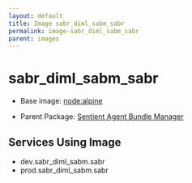 ```yaml
---
layout: default
title: Image sabr_diml_sabm_sabr
permalink: image-sabr_diml_sabm_sabr
parent: images
---
```

# sabr_diml_sabm_sabr

* Base image:  [node:alpine](image-node:alpine)

* Parent Package: [Sentient Agent Bundle Manager](package--sabr-diml-sabm)


## Services Using Image
* dev.sabr_diml_sabm.sabr
* prod.sabr_diml_sabm.sabr

